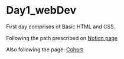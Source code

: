 # Day1_webDev
First day comprises of Basic HTML and CSS.

Following the path prescribed on [Notion page](https://www.notion.so/WebDevCourse-0f4d71403af945e8b8bc77745f366c84)

Also following the page: [Cohort](https://quickest-juniper-f9c.notion.site/Cohort-2-0-6b6c2a9f1282499aba4782b88bf7e204)
